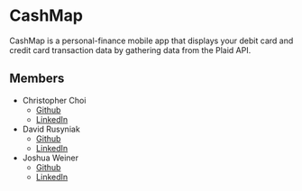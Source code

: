 # CashMap

CashMap is a personal-finance mobile app that displays your debit card and credit card transaction data by gathering data from the Plaid API.

## Members
- Christopher Choi
  - [Github](https://github.com/cchoi9)
  - [LinkedIn](https://www.linkedin.com/in/chrishchoi/)
- David Rusyniak
  - [Github](https://github.com/dmrusyniak)
  - [LinkedIn](https://www.linkedin.com/in/david-rusyniak-9685a0105/)
- Joshua Weiner
  - [Github](https://github.com/jweiner98)
  - [LinkedIn](https://www.linkedin.com/in/josh-weiner/)
